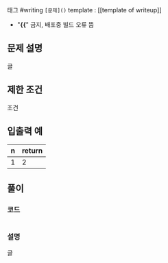 
태그 #writing 
`[문제]()`
template : [[template of writeup]]

- "**{{**" 금지, 배포중 빌드 오류 뜸

## 문제 설명

글

## 제한 조건

조건

## 입출력 예

| n   | return |
| --- | ------ |
| 1   | 2      |

## 풀이

### 코드

```

```

### 설명

글
